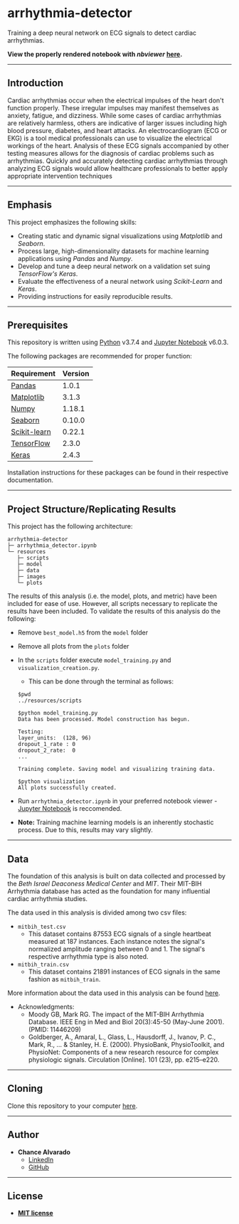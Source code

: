 # arrhythmia-detector

Training a deep neural network on ECG signals to detect cardiac arrhythmias.

**View the properly rendered notebook with *nbviewer* [here](https://nbviewer.jupyter.org/github/chance-alvarado/arrhythmia-detector/blob/master/arrhythmia_detector.ipynb?flush_cache=false).**

---

## Introduction

Cardiac arrhythmias occur when the electrical impulses of the heart don't function properly. These irregular impulses may manifest themselves as anxiety, fatigue, and dizziness. While some cases of cardiac arrhythmias are relatively harmless, others are indicative of larger issues including high blood pressure, diabetes, and heart attacks. An electrocardiogram (ECG or EKG) is a tool medical professionals can use to visualize the electrical workings of the heart. Analysis of these ECG signals accompanied by other testing measures allows for the diagnosis of cardiac problems such as arrhythmias. Quickly and accurately detecting cardiac arrhythmias through analyzing ECG signals would allow healthcare professionals to better apply appropriate intervention techniques

---

## Emphasis

This project emphasizes the following skills:

- Creating static and dynamic signal visualizations using *Matplotlib* and *Seaborn*.
- Process large, high-dimensionality datasets for machine learning applications using *Pandas* and *Numpy*.
- Develop and tune a deep neural network on a validation set suing *TensorFlow's* *Keras*.
- Evaluate the effectiveness of a neural network using *Scikit-Learn* and *Keras*.
- Providing instructions for easily reproducible results.

---

## Prerequisites

This repository is written using [Python](https://www.python.org/) v3.7.4 and [Jupyter Notebook](https://jupyter-notebook.readthedocs.io/) v6.0.3. 

The following packages are recommended for proper function:

Requirement | Version
------------|--------
[Pandas](https://pandas.pydata.org/) | 1.0.1
[Matplotlib](https://matplotlib.org/) | 3.1.3
[Numpy](https://numpy.org/) | 1.18.1
[Seaborn](https://seaborn.pydata.org/) | 0.10.0
[Scikit-learn](https://scikit-learn.org/) | 0.22.1
[TensorFlow](https://www.tensorflow.org/) | 2.3.0
[Keras](https://keras.io/) | 2.4.3

Installation instructions for these packages can be found in their respective documentation.

---

## Project Structure/Replicating Results

This project has the following architecture:
```
arrhythmia-detector
├─ arrhythmia_detector.ipynb
└─ resources
   ├─ scripts
   ├─ model 
   ├─ data
   ├─ images
   └─ plots
```

The results of this analysis (i.e. the model, plots, and metric) have been included for ease of use. However, all scripts necessary to replicate the results have been included. To validate the results of this analysis do the following:

- Remove `best_model.h5` from the `model` folder
- Remove all plots from the `plots` folder
- In the `scripts` folder execute `model_training.py` and `visualization_creation.py`.
  - This can be done through the terminal as follows:
  ```
  $pwd
  ../resources/scripts
  
  $python model_training.py
  Data has been processed. Model construction has begun. 

  Testing: 
  layer_units:  (128, 96) 
  dropout_1_rate : 0 
  dropout_2_rate:  0
  ...
  
  Training complete. Saving model and visualizing training data.
  
  $python visualization
  All plots successfully created.
  
  ```
  
- Run `arrhythmia_detector.ipynb` in your preferred notebook viewer - [Jupyter Notebook](https://jupyter-notebook.readthedocs.io/) is reccomended. 
 
- **Note:** Training machine learning models is an inherently stochastic process. Due to this, results may vary slightly.
---

## Data

The foundation of this analysis is built on data collected and processed by the *Beth Israel Deaconess Medical Center* and *MIT*. Their MIT-BIH Arrhythmia database has acted as the foundation for many influential cardiac arrhythmia studies.

The data used in this analysis is divided among two csv files:

- `mitbih_test.csv`
  - This dataset contains 87553 ECG signals of a single heartbeat measured at 187 instances. Each instance notes the signal's normalized amplitude ranging between 0 and 1. The signal's respective arrhythmia type is also noted.
- `mitbih_train.csv`
  - This dataset contains 21891 instances of ECG signals in the same fashion as `mitbih_train`.


More information about the data used in this analysis can be found [here](https://www.physionet.org/content/mitdb/1.0.0/).

- Acknowledgments:
  - Moody GB, Mark RG. The impact of the MIT-BIH Arrhythmia Database. IEEE Eng in Med and Biol 20(3):45-50 (May-June 2001). (PMID: 11446209)
  - Goldberger, A., Amaral, L., Glass, L., Hausdorff, J., Ivanov, P. C., Mark, R., ... & Stanley, H. E. (2000). PhysioBank, PhysioToolkit, and PhysioNet: Components of a new research resource for complex physiologic signals. Circulation [Online]. 101 (23), pp. e215–e220.

---

## Cloning

Clone this repository to your computer [here](https://github.com/chance-alvarado/arrhythmia-detector/).

---

## Author

- **Chance Alvarado** 
    - [LinkedIn](https://www.linkedin.com/in/chance-alvarado/)
    - [GitHub](https://github.com/chance-alvarado/)

---

## License

- **[MIT license](http://opensource.org/licenses/mit-license.php)**
